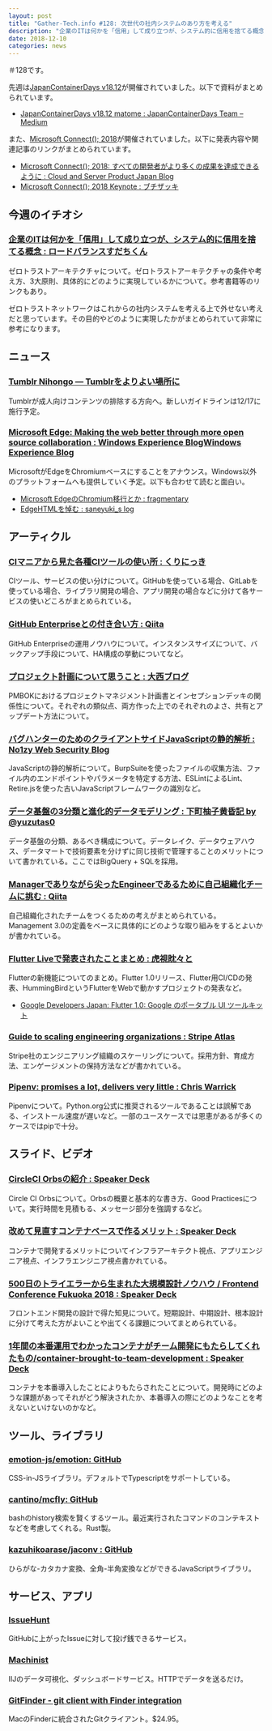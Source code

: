 ```yaml
---
layout: post
title: "Gather-Tech.info #128: 次世代の社内システムのあり方を考える"
description: "企業のITは何かを「信用」して成り立つが、システム的に信用を捨てる概念、CIマニアから見た各種CIツールの使い所 など"
date: 2018-12-10
categories: news
---
```


＃128です。

先週は[JapanContainerDays v18.12](https://containerdays.jp/)が開催されていました。以下で資料がまとめられています。

- [JapanContainerDays v18.12 matome : JapanContainerDays Team – Medium](https://medium.com/@containerdaysjp/jkd1812-ab186974d52d)

また、[Microsoft Connect(); 2018](https://www.microsoft.com/en-us/connectevent/)が開催されていました。以下に発表内容や関連記事のリンクがまとめられています。

- [Microsoft Connect(); 2018: すべての開発者がより多くの成果を達成できるように : Cloud and Server Product Japan Blog](https://blogs.technet.microsoft.com/mssvrpmj/2018/12/06/empowering-every-developer-to-achieve-more-at-microsoft-connect-2018/)
- [Microsoft Connect(); 2018 Keynote : ブチザッキ](https://buchizo.wordpress.com/2018/12/05/microsoft-connect-2018/)

## 今週のイチオシ

### [企業のITは何かを「信用」して成り立つが、システム的に信用を捨てる概念 : ロードバランスすだちくん](https://blog.animereview.jp/zero-trust-architecture/)

ゼロトラストアーキテクチャについて。ゼロトラストアーキテクチャの条件や考え方、3大原則、具体的にどのように実現しているかについて。参考書籍等のリンクもあり。

ゼロトラストネットワークはこれからの社内システムを考える上で外せない考えだと思っています。その目的やどのように実現したかがまとめられていて非常に参考になります。

## ニュース

### [Tumblr Nihongo — Tumblrをよりよい場所に](https://nihongo.tumblr.com/post/180759840667/tumblr%E3%82%92%E3%82%88%E3%82%8A%E3%82%88%E3%81%84%E5%A0%B4%E6%89%80%E3%81%AB)

Tumblrが成人向けコンテンツの排除する方向へ。新しいガイドラインは12/17に施行予定。

### [Microsoft Edge: Making the web better through more open source collaboration : Windows Experience BlogWindows Experience Blog](https://blogs.windows.com/windowsexperience/2018/12/06/microsoft-edge-making-the-web-better-through-more-open-source-collaboration/)

MicrosoftがEdgeをChromiumベースにすることをアナウンス。Windows以外のプラットフォームへも提供していく予定。以下も合わせて読むと面白い。

- [Microsoft EdgeのChromium移行とか : fragmentary](https://myakura.hatenablog.com/entry/2018/12/07/061902)
- [EdgeHTMLを悼む : saneyuki_s log](https://saneyukis.hatenablog.com/entry/2018/12/10/005530)

## アーティクル

### [CIマニアから見た各種CIツールの使い所 : くりにっき](https://sue445.hatenablog.com/entry/2018/12/07/114638)

CIツール、サービスの使い分けについて。GitHubを使っている場合、GitLabを使っている場合、ライブラリ開発の場合、アプリ開発の場合などに分けて各サービスの使いどころがまとめられている。

### [GitHub Enterpriseとの付き合い方 : Qiita](https://qiita.com/saka1_p/items/45ef3ae57963e1537a54)

GitHub Enterpriseの運用ノウハウについて。インスタンスサイズについて、バックアップ手段について、HA構成の挙動についてなど。

### [プロジェクト計画について思うこと : 大西ブログ](https://onishi.hatenablog.com/entry/2018/12/03/140942)

PMBOKにおけるプロジェクトマネジメント計画書とインセプションデッキの関係性について。それぞれの類似点、両方作った上でのそれぞれのよさ、共有とアップデート方法について。

### [バグハンターのためのクライアントサイドJavaScriptの静的解析 : No1zy Web Security Blog](https://no1zy.hatenablog.com/entry/static-analysis-of-javascript-for-bughunters)

JavaScriptの静的解析について。BurpSuiteを使ったファイルの収集方法、ファイル内のエンドポイントやパラメータを特定する方法、ESLintによるLint、Retire.jsを使った古いJavaScriptフレームワークの識別など。

### [データ基盤の3分類と進化的データモデリング : 下町柚子黄昏記 by @yuzutas0](http://yuzutas0.hatenablog.com/entry/2018/12/02/180000)

データ基盤の分類、あるべき構成について。データレイク、データウェアハウス、データマートで技術要素を分けずに同じ技術で管理することのメリットについて書かれている。ここではBigQuery + SQLを採用。

### [Managerでありながら尖ったEngineerであるために自己組織化チームに挑む : Qiita](https://qiita.com/yoshiyoshifujii/items/9f050a05515169189149)

自己組織化されたチームをつくるための考えがまとめられている。Management 3.0の定義をベースに具体的にどのような取り組みをするとよいかが書かれている。

### [Flutter Liveで発表されたことまとめ : 虎視眈々と](https://www.shogogeek.com/entry/20181205/1543966282)

Flutterの新機能についてのまとめ。Flutter 1.0リリース、Flutter用CI/CDの発表、HummingBirdというFlutterをWebで動かすプロジェクトの発表など。

- [Google Developers Japan: Flutter 1.0: Google のポータブル UI ツールキット](https://developers-jp.googleblog.com/2018/12/flutter-10-googles-portable-ui-toolkit.html)

### [Guide to scaling engineering organizations : Stripe Atlas](https://stripe.com/atlas/guides/scaling-eng)

Stripe社のエンジニアリング組織のスケーリングについて。採用方針、育成方法、エンゲージメントの保持方法などが書かれている。

### [Pipenv: promises a lot, delivers very little : Chris Warrick](https://chriswarrick.com/blog/2018/07/17/pipenv-promises-a-lot-delivers-very-little/)

Pipenvについて。Python.org公式に推奨されるツールであることは誤解である、インストール速度が遅いなど。一部のユースケースでは恩恵があるが多くのケースではpipで十分。

## スライド、ビデオ

### [CircleCI Orbsの紹介 : Speaker Deck](https://speakerdeck.com/ks888/circleci-orbsfalseshao-jie)

Circle CI Orbsについて。Orbsの概要と基本的な書き方、Good Practicesについて。実行時間を見積もる、メッセージ部分を強調するなど。

### [改めて見直すコンテナベースで作るメリット : Speaker Deck](https://speakerdeck.com/rtechkouhou/gai-metejian-zhi-sukontenabesudezuo-rumerituto)

コンテナで開発するメリットについてインフラアーキテクト視点、アプリエンジニア視点、インフラエンジニア視点書かれている。

### [500日のトライエラーから生まれた大規模設計ノウハウ / Frontend Conference Fukuoka 2018 : Speaker Deck](https://speakerdeck.com/okunokentaro/frontend-conference-fukuoka-2018)

フロントエンド開発の設計で得た知見について。短期設計、中期設計、根本設計に分けて考えた方がよいことや出てくる課題についてまとめられている。

### [1年間の本番運用でわかったコンテナがチーム開発にもたらしてくれたもの/container-brought-to-team-development : Speaker Deck](https://speakerdeck.com/shoichiron/container-brought-to-team-development)

コンテナを本番導入したことによりもたらされたことについて。開発時にどのような課題があってそれがどう解決されたか、本番導入の際にどのようなことを考えないといけないのかなど。

## ツール、ライブラリ

### [emotion-js/emotion: GitHub](https://github.com/emotion-js/emotion)

CSS-in-JSライブラリ。デフォルトでTypescriptをサポートしている。

### [cantino/mcfly: GitHub](https://github.com/cantino/mcfly)

bashのhistory検索を賢くするツール。最近実行されたコマンドのコンテキストなどを考慮してくれる。Rust製。

### [kazuhikoarase/jaconv : GitHub](https://github.com/kazuhikoarase/jaconv)

ひらがな-カタカナ変換、全角-半角変換などができるJavaScriptライブラリ。

## サービス、アプリ

### [IssueHunt](https://issuehunt.io/)

GitHubに上がったIssueに対して投げ銭できるサービス。

### [Machinist](https://machinist.iij.jp/)

IIJのデータ可視化、ダッシュボードサービス。HTTPでデータを送るだけ。

### [GitFinder - git client with Finder integration](https://gitfinder.com/)

MacのFinderに統合されたGitクライアント。$24.95。
